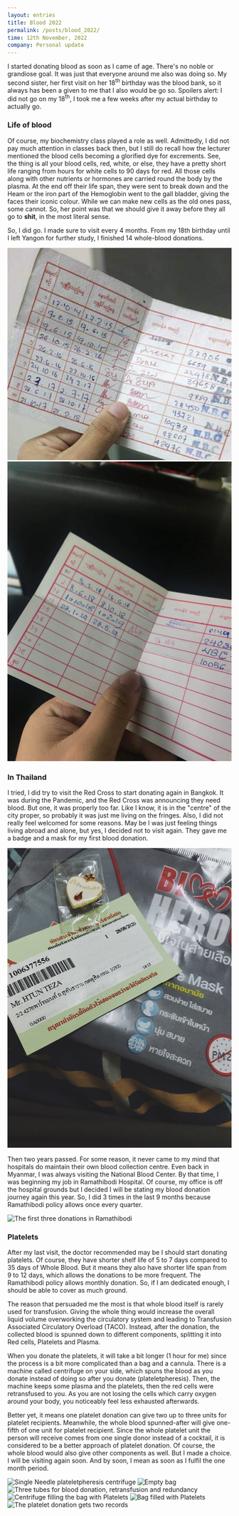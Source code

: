 ```yaml
---
layout: entries
title: Blood 2022
permalink: /posts/blood_2022/
time: 12th November, 2022
company: Personal update
---
```



I started donating blood as soon as I came of age. There's no noble or grandiose goal. It was just that everyone around me also was doing so. <span /> My second sister, her first visit on her 18<sup>th</sup> birthday was the blood bank, so it always has been a given to me that I also would be go so. Spoilers alert: I did not go on my 18<sup>th</sup>, I took me a few weeks after my actual birthday to actually go.

### Life of blood

Of course, my biochemistry class played a role as well. Admittedly, I did not pay much attention in classes back then, but I still do recall how the lecturer mentioned the blood cells becoming a glorified dye for excrements. See, the thing is all your blood cells, red, white, or else, they have a pretty short life ranging from hours for white cells to 90 days for red. All those cells along with other nutrients or hormones are carried round the body by the plasma. At the end off their life span, they were sent to break down and the Heam or the iron part of the Hemoglobin went to the gall bladder, giving the faces their iconic colour. While we can make new cells as the old ones pass, some cannot. So, her point was that we should give it away before they all go to **shit**, in the most literal sense.

So, I did go. I made sure to visit every 4 months. From my 18th birthday until I left Yangon for further study, I finished 14 whole-blood donations.

<div id="gallery">
	<img src="/assets/photos/blood_mm1.JPG" title="The first ten records" alt="The first ten records"/>
	<img src="/assets/photos/blood_mm2.JPG" title="The last four records in Myanmar" alt="The last four records in Myanmar"/>
</div>

### In Thailand

I tried, I did try to visit the Red Cross to start donating again in Bangkok. It was during the Pandemic, and the Red Cross was announcing they need blood. But one, it was properly too far. Like I know, it is in the "centre" of the city proper, so probably it was just me living on the fringes. Also, I did not really feel welcomed for some reasons. May be I was just feeling things living abroad and alone, but yes, I decided not to visit again. They gave me a badge and a mask for my first blood donation.

<div id="gallery">
	<img src="/assets/photos/blood_th1.JPG" title="A badge, a card and a mask for my first donation in Thailand" alt="A badge, a card and a mask for my first donation in Thailand"/>
</div>

Then two years passed. For some reason, it never came to my mind that hospitals do maintain their own blood collection centre. Even back in Myanmar, I was always visiting the National Blood Center. By that time, I was beginning my job in Ramathibodi Hospital. Of course, my office is off the hospital grounds but I decided I will be stating my blood donation journey again this year. So, I did 3 times in the last 9 months because Ramathibodi policy allows once every quarter.

<div id="gallery">
	<img src="/assets/photos/blood_th3.HEIC" title="The first three donations in Ramathibodi" alt="The first three donations in Ramathibodi"/>
</div>

### Platelets

After my last visit, the doctor recommended may be I should start donating platelets. Of course, they have shorter shelf life of 5 to 7 days compared to 35 days of Whole Blood. But it means they also have shorter life span from 9 to 12 days, which allows the donations to be more frequent. The Ramathibodi policy allows monthly donation. So, if I am dedicated enough, I should be able to cover as much ground.

The reason that persuaded me the most is that whole blood itself is rarely used for transfusion. Giving the whole thing would increase the overall liquid volume overworking the circulatory system and leading to Transfusion Associated Circulatory Overload (TACO). Instead, after the donation, the collected blood is spunned down to different components, splitting it into Red cells, Platelets and Plasma. 

When you donate the platelets, it will take a bit longer (1 hour for me) since the process is a bit more complicated than a bag and a cannula. There is a machine called centrifuge on your side, which spuns the blood as you donate instead of doing so after you donate (plateletpheresis). Then, the machine keeps some plasma and the platelets, then the red cells were retransfused to you. As you are not losing the cells which carry oxygen around your body, you noticeably feel less exhausted afterwards. 

Better yet, it means one platelet donation can give two up to three units for platelet recipients. Meanwhile, the whole blood spunned-after will give one-fifth of one unit for platelet recipient. Since the whole platelet unit the person will receive comes from one single donor instead of a cocktail, it is considered to be a better approach of platelet donation. Of course, the whole blood would also give other components as well. But I made a choice. I will be visiting again soon. And by soon, I mean as soon as I fulfil the one month period.

<div id="gallery">
	<img src="/assets/photos/blood_th5.HEIC" title="Single Needle plateletpheresis centrifuge" alt="Single Needle plateletpheresis centrifuge"/>
	<img src="/assets/photos/blood_th6.HEIC" title="Empty bag" alt="Empty bag"/>
	<img src="/assets/photos/blood_th7.HEIC" title="Three tubes for blood donation, retransfusion and redundancy" alt="Three tubes for blood donation, retransfusion and redundancy"/>
	<img src="/assets/photos/blood_th8.HEIC" title="Centrifuge filling the bag with Platelets" alt="Centrifuge filling the bag with Platelets"/>
	<img src="/assets/photos/blood_th9.HEIC" title="Bag filled with Platelets" alt="Bag filled with Platelets"/>
	<img src="/assets/photos/blood_th4.JPG" title="The platelet donation gets two records" alt="The platelet donation gets two records"/>
</div>
